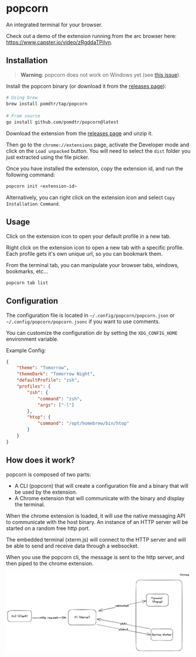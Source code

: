 # popcorn

An integrated terminal for your browser.

Check out a demo of the extension running from the arc browser here: <https://www.capster.io/video/zRgddaTPilyn>.

## Installation

> **Warning**: popcorn does not work on Windows yet (see [this issue](https://github.com/creack/pty/issues/161)).

Install the popcorn binary (or download it from the [releases page](https://github.com/pomdtr/popcorn/releases/latest)):

```bash
# Using brew
brew install pomdtr/tap/popcorn

# From source
go install github.com/pomdtr/popcorn@latest
```

Download the extension from the [releases page](https://github.com/pomdtr/popcorn/releases/latest) and unzip it.

Then go to the `chrome://extensions` page, activate the Developer mode and click on the `Load unpacked` button.
You will need to select the `dist` folder you just extracted using the file picker.

Once you have installed the extension, copy the extension id, and run the following command:

```bash
popcorn init <extension-id>
```

Alternatively, you can right click on the extension icon and select `Copy Installation Command`.

## Usage

Click on the extension icon to open your default profile in a new tab.

Right click on the extension icon to open a new tab with a specific profile.
Each profile gets it's own unique url, so you can bookmark them.

From the terminal tab, you can manipulate your browser tabs, windows, bookmarks, etc...

```sh
popcorn tab list
```

## Configuration

The configuration file is located in `~/.config/popcorn/popcorn.json` or `~/.config/popcorn/popcorn.jsonc` if you want to use comments.

You can customize the configuration dir by setting the `XDG_CONFIG_HOME` environment variable.

Example Config:

```json
{
    "theme": "Tomorrow",
    "themeDark": "Tomorrow Night",
    "defaultProfile": "zsh",
    "profiles": {
        "zsh": {
            "command": "zsh",
            "args": ["-l"]
        },
        "htop": {
            "command": "/opt/homebrew/bin/htop"
        }
    }
}
```

## How does it work?

popcorn is composed of two parts:

- A CLI (popcorn) that will create a configuration file and a binary that will be used by the extension.
- A Chrome extension that will communicate with the binary and display the terminal.

When the chrome extension is loaded, it will use the native messaging API to communicate with the host binary.
An instance of an HTTP server will be started on a random free http port.

The embedded terminal (xterm.js) will connect to the HTTP server and will be able to send and receive data through a websocket.

When you use the popcorn cli, the message is sent to the http server, and then piped to the chrome extension.

![popcorn architecture](./medias/architecture.excalidraw.png)
